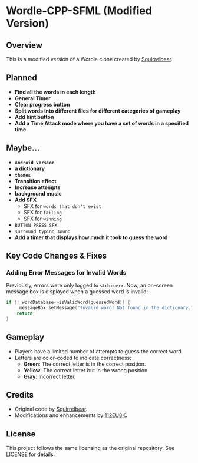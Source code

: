 # Wordle-CPP-SFML (Modified Version)

## Overview
This is a modified version of a Wordle clone created by [Squirrelbear](https://github.com/Squirrelbear/Wordle-CPP-SMFL).


## Planned
  - **Find all the words in each length**
  - **General Timer**
  - **Clear progress button**
  - **Split words into different files for different categories of gameplay**
  - **Add hint button**
  - **Add a Time Attack mode where you have a set of words in a specified time**
   ## Maybe...
   - **`Android Version`**
   - **a dictionary**
   - **`themes`**
   - **Transition effect**
   - **Increase attempts**
   - **background music**
   - **Add SFX**
       - SFX for `words that don't exist`
       - SFX for `failing`
       - SFX for `winning`
   - `BUTTON PRESS SFX`
   - `surround typing sound`
  - **Add a timer that displays how much it took to guess the word**


## Key Code Changes & Fixes
### **Adding Error Messages for Invalid Words**
Previously, errors were only logged to `std::cerr`. Now, an on-screen message box is displayed when a guessed word is invalid:
```cpp
if (!_wordDatabase->isValidWord(guessedWord)) {
    _messageBox.setMessage("Invalid word! Not found in the dictionary.");
    return;
}
```

## Gameplay
- Players have a limited number of attempts to guess the correct word.
- Letters are color-coded to indicate correctness:
  - **Green**: The correct letter is in the correct position.
  - **Yellow**: The correct letter but in the wrong position.
  - **Gray**: Incorrect letter.

## Credits
- Original code by [Squirrelbear](https://github.com/Squirrelbear).
- Modifications and enhancements by [112EU8K](https://github.com/112EU8K).

## License
This project follows the same licensing as the original repository. See [LICENSE](https://github.com/112EU8K/Wordle/blob/main/LICENSE) for details.
